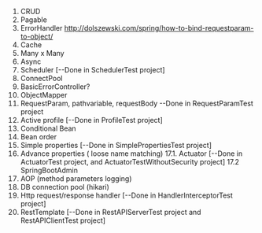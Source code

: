 1. CRUD
2. Pagable
3. ErrorHandler
	http://dolszewski.com/spring/how-to-bind-requestparam-to-object/
4. Cache
5. Many  x  Many
6. Async
7. Scheduler [--Done in SchedulerTest project]
8. ConnectPool 
9. BasicErrorController?
10. ObjectMapper
11. RequestParam, pathvariable, requestBody --Done in RequestParamTest project
12. Active profile [--Done in ProfileTest project]
13. Conditional Bean
14. Bean order
15. Simple properties  [--Done in SimplePropertiesTest project]
16. Advance properties ( loose name matching)
17.1. Actuator [--Done in ActuatorTest project, and ActuatorTestWithoutSecurity project]
17.2  SpringBootAdmin 
18. AOP (method parameters logging)
19. DB connection pool (hikari)
20. Http request/response handler [--Done in HandlerInterceptorTest project]
21. RestTemplate [--Done in RestAPIServerTest project and RestAPIClientTest project]